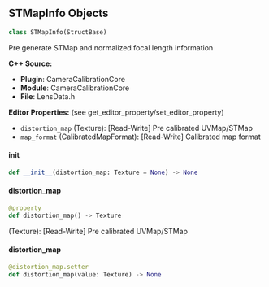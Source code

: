 ## STMapInfo Objects

```python
class STMapInfo(StructBase)
```

Pre generate STMap and normalized focal length information

**C++ Source:**

- **Plugin**: CameraCalibrationCore
- **Module**: CameraCalibrationCore
- **File**: LensData.h

**Editor Properties:** (see get_editor_property/set_editor_property)

- ``distortion_map`` (Texture):  [Read-Write] Pre calibrated UVMap/STMap
- ``map_format`` (CalibratedMapFormat):  [Read-Write] Calibrated map format

<a id="unreal.STMapInfo.__init__"></a>

#### __init__

```python
def __init__(distortion_map: Texture = None) -> None
```

<a id="unreal.STMapInfo.distortion_map"></a>

#### distortion_map

```python
@property
def distortion_map() -> Texture
```

(Texture):  [Read-Write] Pre calibrated UVMap/STMap

<a id="unreal.STMapInfo.distortion_map"></a>

#### distortion_map

```python
@distortion_map.setter
def distortion_map(value: Texture) -> None
```

<a id="unreal.DistortionInfo"></a>